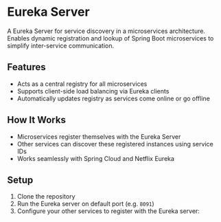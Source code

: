 # Eureka Server

A Eureka Server for service discovery in a microservices architecture.  
Enables dynamic registration and lookup of Spring Boot microservices to simplify inter-service communication.

## Features

- Acts as a central registry for all microservices
- Supports client-side load balancing via Eureka clients
- Automatically updates registry as services come online or go offline

## How It Works

- Microservices register themselves with the Eureka Server
- Other services can discover these registered instances using service IDs
- Works seamlessly with Spring Cloud and Netflix Eureka

## Setup

1. Clone the repository
2. Run the Eureka server on default port (e.g. `8091`)
3. Configure your other services to register with the Eureka server:
